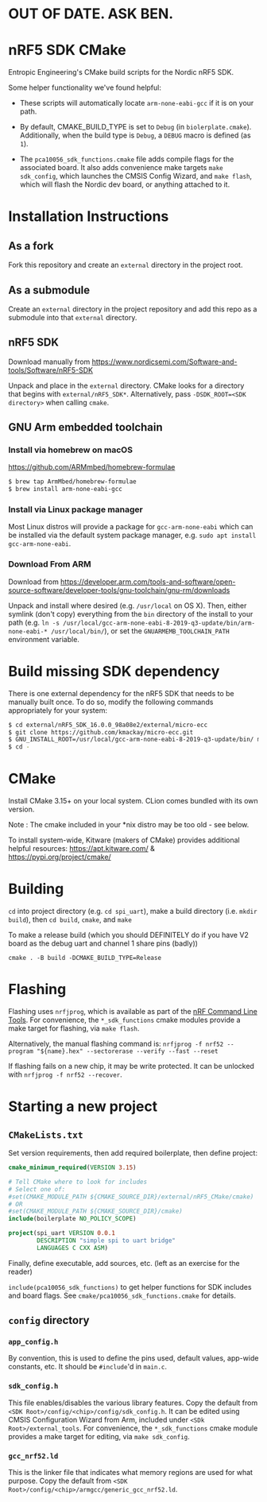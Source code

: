 # OUT OF DATE. ASK BEN.

# nRF5 SDK CMake
Entropic Engineering's CMake build scripts for the Nordic nRF5 SDK.

Some helper functionality we've found helpful:

* These scripts will automatically locate `arm-none-eabi-gcc` if it is on your path.

* By default, CMAKE_BUILD_TYPE is set to `Debug` (in `biolerplate.cmake`).
Additionally, when the build type is `Debug`, a `DEBUG` macro is defined (as `1`).

* The `pca10056_sdk_functions.cmake` file adds compile flags for the associated board.
It also adds convenience make targets `make sdk_config`, which launches the CMSIS Config Wizard,
and `make flash`, which will flash the Nordic dev board, or anything attached to it.

# Installation Instructions

## As a fork
Fork this repository and create an `external` directory in the project root.

## As a submodule
Create an `external` directory in the project repository and add this repo as a submodule into that `external` directory.

## nRF5 SDK
Download manually from https://www.nordicsemi.com/Software-and-tools/Software/nRF5-SDK

Unpack and place in the `external` directory. CMake looks for a directory that begins with `external/nRF5_SDK*`.
Alternatively, pass `-DSDK_ROOT=<SDK directory>` when calling `cmake`.

## GNU Arm embedded toolchain

### Install via homebrew on macOS
https://github.com/ARMmbed/homebrew-formulae

```bash
$ brew tap ArmMbed/homebrew-formulae
$ brew install arm-none-eabi-gcc
```

### Install via Linux package manager
Most Linux distros will provide a package for `gcc-arm-none-eabi` which can be installed via the default system package manager, e.g. `sudo apt install gcc-arm-none-eabi`.

### Download From ARM
Download from https://developer.arm.com/tools-and-software/open-source-software/developer-tools/gnu-toolchain/gnu-rm/downloads

Unpack and install where desired (e.g. `/usr/local` on OS X).
Then, either symlink (don't copy) everything from the `bin` directory of the install to your path
(e.g. `ln -s /usr/local/gcc-arm-none-eabi-8-2019-q3-update/bin/arm-none-eabi-* /usr/local/bin/`),
or set the `GNUARMEMB_TOOLCHAIN_PATH` environment variable.

# Build missing SDK dependency
There is one external dependency for the nRF5 SDK that needs to be manually built once.
To do so, modify the following commands appropriately for your system:
```bash
$ cd external/nRF5_SDK_16.0.0_98a08e2/external/micro-ecc
$ git clone https://github.com/kmackay/micro-ecc.git
$ GNU_INSTALL_ROOT=/usr/local/gcc-arm-none-eabi-8-2019-q3-update/bin/ make -C nrf52hf_armgcc/armgcc/
$ cd -
```

# CMake
Install CMake 3.15+ on your local system. CLion comes bundled with its own version.

Note : The cmake included in your *nix distro may be too old - see below.

To install system-wide, Kitware (makers of CMake) provides additional helpful resources: https://apt.kitware.com/ & https://pypi.org/project/cmake/


# Building
`cd` into project directory (e.g. `cd spi_uart`), make a build directory (i.e. `mkdir build`),
then `cd build`, `cmake`, and `make`

To make a release build (which you should DEFINITELY do if you have V2 board as the debug uart and channel 1 share pins (badly))

`cmake . -B build -DCMAKE_BUILD_TYPE=Release`

# Flashing
Flashing uses `nrfjprog`, which is available as part of the
[nRF Command Line Tools](https://www.nordicsemi.com/Software-and-tools/Development-Tools/nRF-Command-Line-Tools).
For convenience, the `*_sdk_functions` cmake modules provide a make target for flashing, via `make flash`.

Alternatively, the manual flashing command is:
`nrfjprog -f nrf52 --program "${name}.hex" --sectorerase --verify --fast --reset`

If flashing fails on a new chip, it may be write protected.
It can be unlocked with `nrfjprog -f nrf52 --recover`.

# Starting a new project

## `CMakeLists.txt`
Set version requirements, then add required boilerplate, then define project:
```cmake
cmake_minimum_required(VERSION 3.15)

# Tell CMake where to look for includes
# Select one of:
#set(CMAKE_MODULE_PATH ${CMAKE_SOURCE_DIR}/external/nRF5_CMake/cmake)
# OR
#set(CMAKE_MODULE_PATH ${CMAKE_SOURCE_DIR}/cmake)
include(boilerplate NO_POLICY_SCOPE)

project(spi_uart VERSION 0.0.1
        DESCRIPTION "simple spi to uart bridge"
        LANGUAGES C CXX ASM)
```
Finally, define executable, add sources, etc. (left as an exercise for the reader)

`include(pca10056_sdk_functions)` to get helper functions for SDK includes and board flags.
See `cmake/pca10056_sdk_functions.cmake` for details.

## `config` directory
### `app_config.h`
By convention, this is used to define the pins used, default values, app-wide constants, etc.
It should be `#include`'d in `main.c`.

### `sdk_config.h`
This file enables/disables the various library features.
Copy the default from `<SDK Root>/config/<chip>/config/sdk_config.h`.
It can be edited using CMSIS Configuration Wizard from Arm, included under `<SDk Root>/external_tools`.
For convenience, the `*_sdk_functions` cmake module provides a make target for editing, via `make sdk_config`.

### `gcc_nrf52.ld`
This is the linker file that indicates what memory regions are used for what purpose.
Copy the default from `<SDK Root>/config/<chip>/armgcc/generic_gcc_nrf52.ld`.
